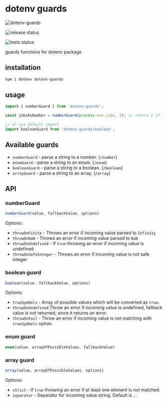 # dotenv guards

![dotenv-guards]('images/dotenv-guards.png')

![release status](https://github.com/vitalics/dotenv-guards/actions/workflows/release.yaml/badge.svg)

![tests status](https://github.com/vitalics/dotenv-guards/actions/workflows/pr.yaml/badge.svg)

guards functions for dotenv package

## installation

```bash
npm i dotenv dotenv-guards
```

## usage

```js
import { numberGuard } from 'dotenv-guards';

const jobsAsNumber = numberGuard(process.env.jobs, 2); // return 2 if jobs is not a number

// or via default import
import booleanGuard from 'dotenv-guards/boolean';
```

## Available guards

- `numberGuard` - parse a string to a number. (`/number`)
- `enumGuard` - parse a string to an enum. (`/enum`)
- `booleanGuard` - parse a string to a boolean. (`/boolean`)
- `arrayGuard` - parse a string to an array. (`/array`)

## API

### numberGuard

```javascript
numberGuard(value, fallbackValue, options)
```

Options:

- `throwOnFinite` - Throws an error if incoming value parsed to `Infinity`
- `throwOnNaN` - Throws an error if incoming value parsed to `NaN`
- `throwOnUndefined` - If `true` throwing an error if incoming value is undefined
- `throwOnSafeInteger` - Throws an error if incoming value is not safe integer

### boolean guard

```javascript
boolean(value, fallbackValue, options)
```

Options:

- `trueSymbols` - Array of possible values which will be converted as `true`.
- `throwOnUndefined` Throw an error if incoming value is undefined, fallback value is not returned, since it returns an error.
- `throwOnFail` - Throw an error if incoming value is not matching with `trueSymbols` option.

### enum guard

```javascript
enum(value, arrayOfPossibleValues, fallbackValue)
```

### array guard

```javascript
array(value, arrayOfPossibleValues, options)
```

Options:

- `strict` - If `true` throwing an error if at least one element is not matched.
- `separator` - Separator for incoming value string. Default is `,`.
